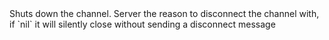 <function name="Shutdown" parent="CNetChan" type="classfunc">
	<description>
		Shuts down the channel.
		<added version="0.7"></added>
	</description>
	<realm>Server</realm>
	<args>
		<arg name="reason" type="string" default="nil">the reason to disconnect the channel with, if `nil` it will silently close without sending a disconnect message</arg>
	</args>
</function>